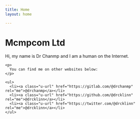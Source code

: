 ```yaml
---
title: Home
layout: home

---
```

<!DOCTYPE html>
<html>
<head>
  <meta http-equiv="content-type" content="text/html; charset=utf-8">
  <meta name="mobile-web-app-capable" content="yes" />
  <meta name="viewport" content="width=device-width, initial-scale=1.0">
  <link rel="authorization_endpoint" href="https://indieauth.com/auth">
  <link rel="token_endpoint" href="https://tokens.indieauth.com/token">
  <!-- replace the below link with what aperture.p3k.io gives you after signing-in.
    (Details: https://indieweb.org/Microsub#Getting_Started)
    In summary:
    1. sign in to https://aperture.p3k.io/login with your domain
    2. you will see a <link> tag displayed on your dashboard
    3. copy that <link> tag that looks like:
      <link rel="microsub" href="https://aperture.p3k.io/microsub/000">
      after this HTML comment. -->
  <title>Mcmpcom Ltd</title>
</head>
<body>
  <h1>Mcmpcom Ltd</h1>
  <div class="h-card">
    <p>
      Hi, my name is <span class="p-name">Dr Chanmp</span> and I am a human on the Internet.
    </p>

    <p>
      You can find me on other websites below:
    </p>

    <ul>
      <li><a class="u-url" href="https://gitlab.com/@drchanmp" rel="me">@drchanmp</a></li>
      <li><a class="u-url" href="https://github.com/@drcklinn" rel="me">@drcklinn</a></li>
      <li><a class="u-url" href="https://twitter.com/@drcklinn" rel="me">@drcklinn</a></li>
    </ul>
  </div>
</body>
</html>
